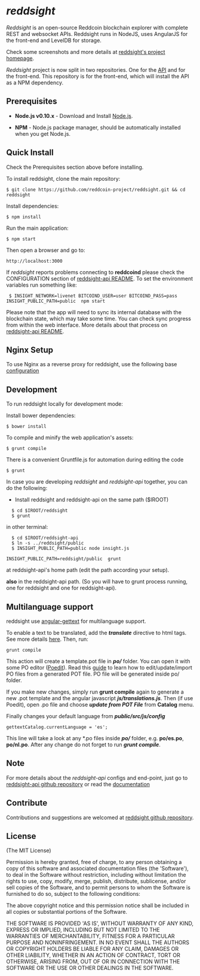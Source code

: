# *reddsight*

*Reddsight* is an open-source Reddcoin blockchain explorer with complete REST and websocket APIs.
Reddsight runs in NodeJS, uses AngularJS for the front-end and LevelDB for storage.

Check some screenshots and more details at [reddsight's project homepage](https://github.com/reddcoin-project/reddsight).

*Reddsight* project is now split in two repositories. One for the [API](https://github.com/reddcoin-project/reddsight-api)
and for the front-end. This repository is for the front-end, which will install the API as a NPM dependency.


## Prerequisites

* **Node.js v0.10.x** - Download and Install [Node.js](http://www.nodejs.org/download/).

* **NPM** - Node.js package manager, should be automatically installed when you get Node.js.


## Quick Install
  Check the Prerequisites section above before installing.

  To install reddsight, clone the main repository:

    $ git clone https://github.com/reddcoin-project/reddsight.git && cd reddsight

  Install dependencies:

    $ npm install
    
  Run the main application:

    $ npm start
    
  Then open a browser and go to:

    http://localhost:3000

  If *reddsight* reports problems connecting to **reddcoind** please check the CONFIGURATION section of 
  [reddsight-api README](https://github.com/reddcoin-project/reddsight-api/blob/master/README.md). To set the 
  environment variables run something like:
  
     $ INSIGHT_NETWORK=livenet BITCOIND_USER=user BITCOIND_PASS=pass INSIGHT_PUBLIC_PATH=public  npm start


  Please note that the app will need to sync its internal database
  with the blockchain state, which may take some time. You can check
  sync progress from within the web interface. More details about that process
  on [reddsight-api README](https://github.com/reddcoin-project/reddsight-api/blob/master/README.md). 
  
  
## Nginx Setup

To use Nginx as a reverse proxy for reddsight, use the following base [configuration](https://gist.github.com/matiu/bdd5e55ff0ad90b54261)


## Development

To run reddsight locally for development mode:

Install bower dependencies:

```
$ bower install
```

To compile and minify the web application's assets:

```
$ grunt compile
```

There is a convenient Gruntfile.js for automation during editing the code

```
$ grunt
```

In case you are developing *reddsight* and *reddsight-api* together, you can do the following:

* Install reddsight and reddsight-api on the same path ($IROOT)

```
  $ cd $IROOT/reddsight
  $ grunt
```

in other terminal:

```
  $ cd $IROOT/reddsight-api
  $ ln -s ../reddsight/public
  $ INSIGHT_PUBLIC_PATH=public node insight.js 
```


``` 
INSIGHT_PUBLIC_PATH=reddsight/public  grunt
```

at reddsight-api's home path (edit the path according your setup).

**also** in the reddsight-api path. (So you will have to grunt process running, one for reddsight and one for reddsight-api).


## Multilanguage support

reddsight use [angular-gettext](http://angular-gettext.rocketeer.be) for
multilanguage support. 

To enable a text to be translated, add the ***translate*** directive to html tags. See more details [here](http://angular-gettext.rocketeer.be/dev-guide/annotate/). Then, run:

```
grunt compile
```

This action will create a template.pot file in ***po/*** folder. You can open
it with some PO editor ([Poedit](http://poedit.net)). Read this [guide](http://angular-gettext.rocketeer.be/dev-guide/translate/) to learn how to edit/update/import PO files from a generated POT file. PO file will be generated inside po/ folder.

If you make new changes, simply run **grunt compile** again to generate a new .pot template and the angular javascript ***js/translations.js***. Then (if use Poedit), open .po file and choose ***update from POT File*** from **Catalog** menu.

Finally changes your default language from ***public/src/js/config*** 

```
gettextCatalog.currentLanguage = 'es';
```

This line will take a look at any *.po files inside ***po/*** folder, e.g.
**po/es.po**, **po/nl.po**. After any change do not forget to run ***grunt
compile***.


## Note

For more details about the *reddsight-api* configs and end-point, just go to [reddsight-api github repository](https://github.com/reddcoin-project/reddsight-api) or read the [documentation](https://github.com/reddcoin-project/reddsight-api/blob/master/README.md)

## Contribute

Contributions and suggestions are welcomed at [reddsight github repository](https://github.com/reddcoin-project/reddsight).


## License
(The MIT License)

Permission is hereby granted, free of charge, to any person obtaining
a copy of this software and associated documentation files (the
'Software'), to deal in the Software without restriction, including
without limitation the rights to use, copy, modify, merge, publish,
distribute, sublicense, and/or sell copies of the Software, and to
permit persons to whom the Software is furnished to do so, subject to
the following conditions:

The above copyright notice and this permission notice shall be
included in all copies or substantial portions of the Software.

THE SOFTWARE IS PROVIDED 'AS IS', WITHOUT WARRANTY OF ANY KIND,
EXPRESS OR IMPLIED, INCLUDING BUT NOT LIMITED TO THE WARRANTIES OF
MERCHANTABILITY, FITNESS FOR A PARTICULAR PURPOSE AND NONINFRINGEMENT.
IN NO EVENT SHALL THE AUTHORS OR COPYRIGHT HOLDERS BE LIABLE FOR ANY
CLAIM, DAMAGES OR OTHER LIABILITY, WHETHER IN AN ACTION OF CONTRACT,
TORT OR OTHERWISE, ARISING FROM, OUT OF OR IN CONNECTION WITH THE
SOFTWARE OR THE USE OR OTHER DEALINGS IN THE SOFTWARE.
